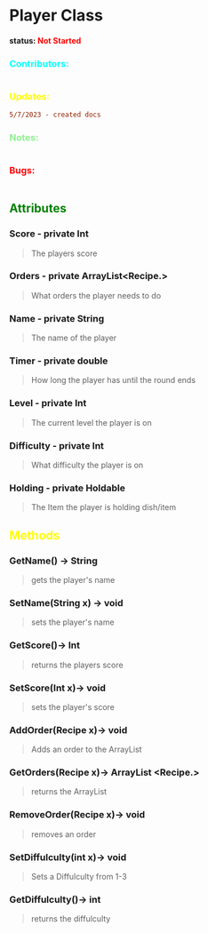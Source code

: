 # Player Class 
#### status: <span style="color:red;">Not Started</span>
### <span style="color:cyan;">Contributors:</span>
<!--put your names here between the ``` if you worked on it, and put what you did-->
```diff

```
### <span style="color:yellow;">Updates:</span>
```diff
5/7/2023 - created docs
```
### <span style="color:lightgreen;">Notes:</span>
```diff
```
### <span style="color:red;">Bugs:</span>
```diff
```
## <span style="color:green;">Attributes</span>

### **Score** - private Int
>The players score

### **Orders** - private ArrayList<Recipe.>
>What orders the player needs to do

### **Name** - private String
>The name of the player


### **Timer** - private double
>How long the player has until the round ends

### **Level** - private Int
>The current level the player is on

### **Difficulty** - private Int
>What difficulty the player is on

### **Holding** - private Holdable
>The Item the player is holding dish/item


## <span style="color:yellow;">Methods</span>

### **GetName()** -> String
> gets the player's name

### **SetName(String x)** -> void
> sets the player's name

### **GetScore()**-> Int
>returns the players score

### **SetScore(Int x)**-> void
>sets the player's score

### **AddOrder(Recipe x)**-> void
>Adds an order to the ArrayList

### **GetOrders(Recipe x)**-> ArrayList <Recipe.>
>returns the ArrayList

### **RemoveOrder(Recipe x)**-> void
> removes an order 

### **SetDiffulculty(int x)**-> void
> Sets a Diffulculty from 1-3

### **GetDiffulculty()**-> int
> returns the diffulculty






